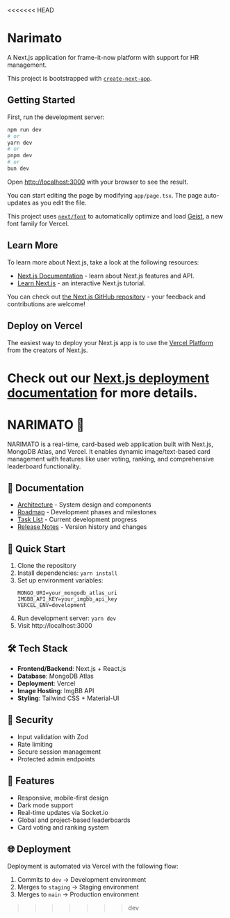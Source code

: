 <<<<<<< HEAD
# Narimato

A Next.js application for frame-it-now platform with support for HR management.

This project is bootstrapped with [`create-next-app`](https://nextjs.org/docs/app/api-reference/cli/create-next-app).

## Getting Started

First, run the development server:

```bash
npm run dev
# or
yarn dev
# or
pnpm dev
# or
bun dev
```

Open [http://localhost:3000](http://localhost:3000) with your browser to see the result.

You can start editing the page by modifying `app/page.tsx`. The page auto-updates as you edit the file.

This project uses [`next/font`](https://nextjs.org/docs/app/building-your-application/optimizing/fonts) to automatically optimize and load [Geist](https://vercel.com/font), a new font family for Vercel.

## Learn More

To learn more about Next.js, take a look at the following resources:

- [Next.js Documentation](https://nextjs.org/docs) - learn about Next.js features and API.
- [Learn Next.js](https://nextjs.org/learn) - an interactive Next.js tutorial.

You can check out [the Next.js GitHub repository](https://github.com/vercel/next.js) - your feedback and contributions are welcome!

## Deploy on Vercel

The easiest way to deploy your Next.js app is to use the [Vercel Platform](https://vercel.com/new?utm_medium=default-template&filter=next.js&utm_source=create-next-app&utm_campaign=create-next-app-readme) from the creators of Next.js.

Check out our [Next.js deployment documentation](https://nextjs.org/docs/app/building-your-application/deploying) for more details.
=======
# NARIMATO 🎴

NARIMATO is a real-time, card-based web application built with Next.js, MongoDB Atlas, and Vercel. It enables dynamic image/text-based card management with features like user voting, ranking, and comprehensive leaderboard functionality.

## 📑 Documentation

- [Architecture](./ARCHITECTURE.md) - System design and components
- [Roadmap](./ROADMAP.md) - Development phases and milestones
- [Task List](./TASKLIST.md) - Current development progress
- [Release Notes](./RELEASE_NOTES.md) - Version history and changes

## 🚀 Quick Start

1. Clone the repository
2. Install dependencies: `yarn install`
3. Set up environment variables:
   ```env
   MONGO_URI=your_mongodb_atlas_uri
   IMGBB_API_KEY=your_imgbb_api_key
   VERCEL_ENV=development
   ```
4. Run development server: `yarn dev`
5. Visit http://localhost:3000

## 🛠 Tech Stack

- **Frontend/Backend**: Next.js + React.js
- **Database**: MongoDB Atlas
- **Deployment**: Vercel
- **Image Hosting**: ImgBB API
- **Styling**: Tailwind CSS + Material-UI

## 🔐 Security

- Input validation with Zod
- Rate limiting
- Secure session management
- Protected admin endpoints

## 📱 Features

- Responsive, mobile-first design
- Dark mode support
- Real-time updates via Socket.io
- Global and project-based leaderboards
- Card voting and ranking system

## 🌐 Deployment

Deployment is automated via Vercel with the following flow:
1. Commits to `dev` -> Development environment
2. Merges to `staging` -> Staging environment
3. Merges to `main` -> Production environment
>>>>>>> dev
